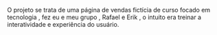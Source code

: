O projeto se trata de uma página de vendas fictícia  de curso focado em tecnologia , fez eu e meu grupo , Rafael e Erik , o intuito era treinar a interatividade e experiência do usuário.
